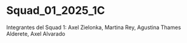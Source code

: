 # Squad_01_2025_1C
Integrantes del Squad 1: Axel Zielonka, Martina Rey, Agustina Thames Alderete, Axel Alvarado

